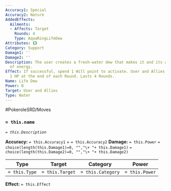 ```yaml
---
Accuracy1: Special
Accuracy2: Nature
AddedEffects:
  Ailments:
  - Affects: Target
    Rounds: 4
    Type: AquaRingLifeDew
Attributes: {}
Category: Support
Damage1: ''
Damage2: ''
Description: The user creates a fresh-water dew that makes it and its allies full
  of energy.
Effect: If successful, spend 1 Will point to activate. User and Allies in Range heal
  1 HP at the end of each Round. Lasts 4 Rounds.
Name: Life Dew
Power: 0
Target: User and Allies
Type: Water
---
```


#PokeroleSRD/Moves

### `= this.name`
*`= this.Description`*

**Accuracy:** `= this.Accuracy1` + `= this.Accuracy2`
**Damage:** `= this.Power` `= choice(length(this.Damage1)=0, "","\+ "+ this.Damage1)` `= choice(length(this.Damage2)=0, "","\+ "+ this.Damage2)`

| Type          | Target          | Category          | Power          |
| ------------- | --------------- | ----------------  | -------------- |
| `= this.Type` | `= this.Target` | `= this.Category` | `= this.Power` | 

**Effect:** `= this.Effect`